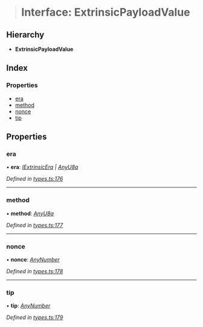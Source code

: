 > # Interface: ExtrinsicPayloadValue

## Hierarchy

* **ExtrinsicPayloadValue**

## Index

### Properties

* [era](_types_.extrinsicpayloadvalue.md#era)
* [method](_types_.extrinsicpayloadvalue.md#method)
* [nonce](_types_.extrinsicpayloadvalue.md#nonce)
* [tip](_types_.extrinsicpayloadvalue.md#tip)

## Properties

###  era

• **era**: *[IExtrinsicEra](_types_.iextrinsicera.md) | [AnyU8a](../modules/_types_.md#anyu8a)*

*Defined in [types.ts:176](https://github.com/polkadot-js/api/blob/a45e313/packages/types/src/types.ts#L176)*

___

###  method

• **method**: *[AnyU8a](../modules/_types_.md#anyu8a)*

*Defined in [types.ts:177](https://github.com/polkadot-js/api/blob/a45e313/packages/types/src/types.ts#L177)*

___

###  nonce

• **nonce**: *[AnyNumber](../modules/_types_.md#anynumber)*

*Defined in [types.ts:178](https://github.com/polkadot-js/api/blob/a45e313/packages/types/src/types.ts#L178)*

___

###  tip

• **tip**: *[AnyNumber](../modules/_types_.md#anynumber)*

*Defined in [types.ts:179](https://github.com/polkadot-js/api/blob/a45e313/packages/types/src/types.ts#L179)*